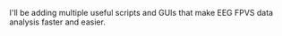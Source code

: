I'll be adding multiple useful scripts and GUIs that make EEG FPVS data analysis faster and easier. 
